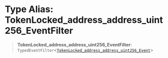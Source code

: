 # Type Alias: TokenLocked\_address\_address\_uint256\_EventFilter

> **TokenLocked\_address\_address\_uint256\_EventFilter**: `TypedEventFilter`\<[`TokenLocked_address_address_uint256_Event`](TokenLocked_address_address_uint256_Event.md)\>
